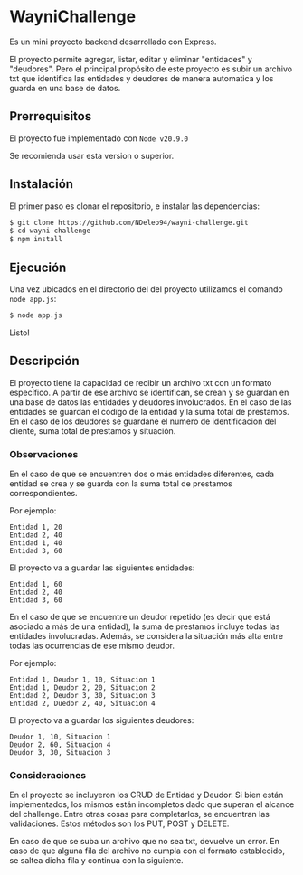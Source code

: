 # WayniChallenge

Es un mini proyecto backend desarrollado con Express.

El proyecto permite agregar, listar, editar y eliminar "entidades" y "deudores".
Pero el principal propósito de este proyecto es subir un archivo txt que identifica
las entidades y deudores de manera automatica y los guarda en una base de datos.

## Prerrequisitos
El proyecto fue implementado con `Node v20.9.0`

Se recomienda usar esta version o superior.

## Instalación
El primer paso es clonar el repositorio, e instalar las dependencias:

```sh
$ git clone https://github.com/NDeleo94/wayni-challenge.git
$ cd wayni-challenge
$ npm install
```

## Ejecución

Una vez ubicados en el directorio del del proyecto utilizamos el comando `node app.js`:

```sh
$ node app.js
```

Listo!

## Descripción
El proyecto tiene la capacidad de recibir un archivo txt con un formato específico.
A partir de ese archivo se identifican, se crean y se guardan en una base de datos las entidades y deudores involucrados.
En el caso de las entidades se guardan el codigo de la entidad y la suma total de prestamos.
En el caso de los deudores se guardane el numero de identificacion del cliente, suma total de prestamos y situación.

### Observaciones
En el caso de que se encuentren dos o más entidades diferentes, cada entidad se crea y se guarda con la suma total de prestamos correspondientes.

Por ejemplo:
```
Entidad 1, 20
Entidad 2, 40
Entidad 1, 40
Entidad 3, 60
```

El proyecto va a guardar las siguientes entidades:

```
Entidad 1, 60
Entidad 2, 40
Entidad 3, 60
```



En el caso de que se encuentre un deudor repetido (es decir que está asociado a más de una entidad), la suma de prestamos incluye todas las entidades involucradas.
Además, se considera la situación más alta entre todas las ocurrencias de ese mismo deudor.

Por ejemplo:
```
Entidad 1, Deudor 1, 10, Situacion 1
Entidad 1, Deudor 2, 20, Situacion 2
Entidad 2, Deudor 3, 30, Situacion 3
Entidad 2, Duedor 2, 40, Situacion 4
```

El proyecto va a guardar los siguientes deudores:
```
Deudor 1, 10, Situacion 1
Deudor 2, 60, Situacion 4
Deudor 3, 30, Situacion 3
```

### Consideraciones
En el proyecto se incluyeron los CRUD de Entidad y Deudor.
Si bien están implementados, los mismos están incompletos dado que superan el alcance del challenge.
Entre otras cosas para completarlos, se encuentran las validaciones. Estos métodos son los PUT, POST y DELETE.

En caso de que se suba un archivo que no sea txt, devuelve un error.
En caso de que alguna fila del archivo no cumpla con el formato establecido, se saltea dicha fila y continua con la siguiente.
